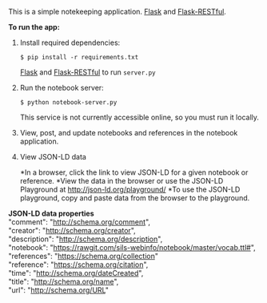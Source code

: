 This is a simple notekeeping application.
[Flask](http://flask.pocoo.org/) and
[Flask-RESTful](http://flask-restful.readthedocs.org/en/latest/).

**To run the app:**

1. Install required dependencies:
   ```
   $ pip install -r requirements.txt
   ``` 
   [Flask](http://flask.pocoo.org/docs/0.10/installation/#installation)
   and
   [Flask-RESTful](http://flask-restful.readthedocs.org/en/latest/installation.html) to run `server.py`

2. Run the notebook server:
   ```
   $ python notebook-server.py
   ```
   This service is not currently accessible online, so you must run it locally.
   
3. View, post, and update notebooks and references in the notebook application.

4. View JSON-LD data
	
	*In a browser, click the link to view JSON-LD for a given notebook or reference.
	*View the data in the browser or use the JSON-LD Playground at http://json-ld.org/playground/
		*To use the JSON-LD playground, copy and paste data from the browser to the playground.

**JSON-LD data properties**  
    "comment": "http://schema.org/comment",  
    "creator": "http://schema.org/creator",  
    "description": "http://schema.org/description",  
    "notebook": "https://rawgit.com/sils-webinfo/notebook/master/vocab.ttl#",  
    "references": "https://schema.org/collection"  
    "reference": "https://schema.org/citation",  
    "time": "http://schema.org/dateCreated",  
    "title": "http://schema.org/name",  
    "url": "http://schema.org/URL"
